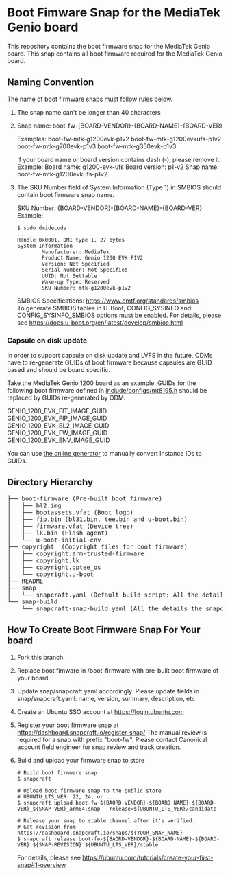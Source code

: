 # Boot Fimware Snap for the MediaTek Genio board

This repository contains the boot firmware snap for the MediaTek Genio board.
This snap contains all boot firmware required for the MediaTek Genio board.

## Naming Convention

The name of boot firmware snaps must follow rules below.

1. The snap name can't be longer than 40 characters

2. Snap name: boot-fw-{BOARD-VENDOR}-{BOARD-NAME}-{BOARD-VER}

   Examples:
   boot-fw-mtk-g1200evk-p1v2
   boot-fw-mtk-g1200evkufs-p1v2
   boot-fw-mtk-g700evk-p1v3
   boot-fw-mtk-g350evk-p1v3

   If your board name or board version contains dash (-), please remove it.
   Example:
   Board name: g1200-evk-ufs
   Board version: p1-v2
   Snap name: boot-fw-mtk-g1200evkufs-p1v2

3. The SKU Number field of System Information (Type 1) in SMBIOS should
   contain boot firmware snap name.

   SKU Number: {BOARD-VENDOR}-{BOARD-NAME}-{BOARD-VER}
   Example:
   ```no-highlight
   $ sudo dmidecode  
   ...  
   Handle 0x0001, DMI type 1, 27 bytes  
   System Information  
           Manufacturer: MediaTek  
           Product Name: Genio 1200 EVK P1V2  
           Version: Not Specified  
           Serial Number: Not Specified  
           UUID: Not Settable  
           Wake-up Type: Reserved  
           SKU Number: mtk-g1200evk-p1v2  
   ```
   SMBIOS Specifications: https://www.dmtf.org/standards/smbios  
   To generate SMBIOS tables in U-Boot, CONFIG_SYSINFO and CONFIG_SYSINFO_SMBIOS options must be enabled. For details, please see https://docs.u-boot.org/en/latest/develop/smbios.html

### Capsule on disk update

In order to support capsule on disk update and LVFS in the future, ODMs have to re-generate GUIDs of boot firmware because capsules are GUID based and should be board specific.

Take the MediaTek Genio 1200 board as an example. GUIDs for the following boot firmware defined in [include/configs/mt8195.h](https://gitlab.com/mediatek/aiot/bsp/u-boot/-/blob/mtk-v2022.10/include/configs/mt8195.h) should be replaced by GUIDs re-generated by ODM.

GENIO_1200_EVK_FIT_IMAGE_GUID  
GENIO_1200_EVK_FIP_IMAGE_GUID  
GENIO_1200_EVK_BL2_IMAGE_GUID  
GENIO_1200_EVK_FW_IMAGE_GUID  
GENIO_1200_EVK_ENV_IMAGE_GUID

You can use [the online generator](https://fwupd.org/lvfs/guid) to manually convert Instance IDs to GUIDs.

## Directory Hierarchy
<pre>
├── boot-firmware (Pre-built boot firmware)
│   ├── bl2.img
│   ├── bootassets.vfat (Boot logo)
│   ├── fip.bin (bl31.bin, tee.bin and u-boot.bin)
│   ├── firmware.vfat (Device tree)
│   ├── lk.bin (Flash agent)
│   └── u-boot-initial-env
├── copyright  (Copyright files for boot firmware)
│   ├── copyright.arm-trusted-firmware
│   ├── copyright.lk
│   ├── copyright.optee_os
│   └── copyright.u-boot
├── README
├── snap
│   └── snapcraft.yaml (Default build script: All the details the snapcraft command needs to build a snap)
└── snap-build
    └── snapcraft-snap-build.yaml (All the details the snapcraft command needs to build boot firmware)
</pre>
## How To Create Boot Firmware Snap For Your board

1. Fork this branch.

2. Replace boot fimware in /boot-firmware with pre-built boot firmware of your board.

3. Update snap/snapcraft.yaml accordingly.
   Please update fields in snap/snapcraft.yaml: name, version, summary, description, etc

4. Create an Ubuntu SSO account at https://login.ubuntu.com

5. Register your boot firmware snap at https://dashboard.snapcraft.io/register-snap/
   The manual review is required for a snap with prefix "boot-fw". Please contact Canonical account field engineer for snap review and track creation.

6. Build and upload your firmware snap to store
   
   ```no-highlight
   # Build boot firmware snap
   $ snapcraft
   
   # Upload boot firmware snap to the public store
   # UBUNTU_LTS_VER: 22, 24, or ...
   $ snapcraft upload boot-fw-${BAORD-VENDOR}-${BOARD-NAME}-${BOARD-VER}_${SNAP-VER}_arm64.snap --release=${UBUNTU_LTS_VER}/candidate
   
   # Release your snap to stable channel after it's verified.
   # Get revision from https://dashboard.snapcraft.io/snaps/${YOUR_SNAP_NAME}
   $ snapcraft release boot-fw-${BAORD-VENDOR}-${BOARD-NAME}-${BOARD-VER} ${SNAP-REVISION} ${UBUNTU_LTS_VER}/stable
   ```
   
   For details, please see https://ubuntu.com/tutorials/create-your-first-snap#1-overview
